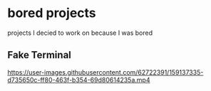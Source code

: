 # bored projects
projects I decied to work on because I was bored
## Fake Terminal
https://user-images.githubusercontent.com/62722391/159137335-d735650c-ff80-463f-b354-69d80614235a.mp4
